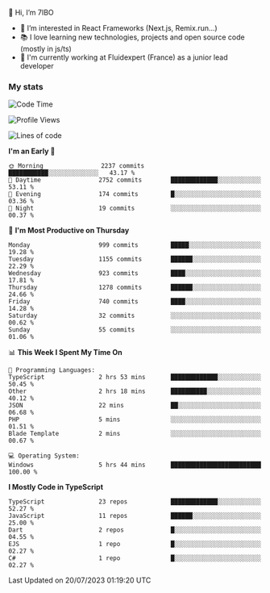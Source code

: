 👋 Hi, I’m 7IBO

- 👀 I’m interested in React Frameworks (Next.js, Remix.run...)
- 📚 I love learning new technologies, projects and open source code (mostly in js/ts)
- 💼 I'm currently working at Fluidexpert (France) as a junior lead developer

### My stats
<!--START_SECTION:waka-->
![Code Time](http://img.shields.io/badge/Code%20Time-88%20hrs%2028%20mins-blue)

![Profile Views](http://img.shields.io/badge/Profile%20Views-2-blue)

![Lines of code](https://img.shields.io/badge/From%20Hello%20World%20I%27ve%20Written-6.8%20million%20lines%20of%20code-blue)

**I'm an Early 🐤** 

```text
🌞 Morning                2237 commits        ███████████░░░░░░░░░░░░░░   43.17 % 
🌆 Daytime                2752 commits        █████████████░░░░░░░░░░░░   53.11 % 
🌃 Evening                174 commits         █░░░░░░░░░░░░░░░░░░░░░░░░   03.36 % 
🌙 Night                  19 commits          ░░░░░░░░░░░░░░░░░░░░░░░░░   00.37 % 
```
📅 **I'm Most Productive on Thursday** 

```text
Monday                   999 commits         █████░░░░░░░░░░░░░░░░░░░░   19.28 % 
Tuesday                  1155 commits        ██████░░░░░░░░░░░░░░░░░░░   22.29 % 
Wednesday                923 commits         ████░░░░░░░░░░░░░░░░░░░░░   17.81 % 
Thursday                 1278 commits        ██████░░░░░░░░░░░░░░░░░░░   24.66 % 
Friday                   740 commits         ████░░░░░░░░░░░░░░░░░░░░░   14.28 % 
Saturday                 32 commits          ░░░░░░░░░░░░░░░░░░░░░░░░░   00.62 % 
Sunday                   55 commits          ░░░░░░░░░░░░░░░░░░░░░░░░░   01.06 % 
```


📊 **This Week I Spent My Time On** 

```text
💬 Programming Languages: 
TypeScript               2 hrs 53 mins       █████████████░░░░░░░░░░░░   50.45 % 
Other                    2 hrs 18 mins       ██████████░░░░░░░░░░░░░░░   40.12 % 
JSON                     22 mins             ██░░░░░░░░░░░░░░░░░░░░░░░   06.68 % 
PHP                      5 mins              ░░░░░░░░░░░░░░░░░░░░░░░░░   01.51 % 
Blade Template           2 mins              ░░░░░░░░░░░░░░░░░░░░░░░░░   00.67 % 

💻 Operating System: 
Windows                  5 hrs 44 mins       █████████████████████████   100.00 % 
```

**I Mostly Code in TypeScript** 

```text
TypeScript               23 repos            █████████████░░░░░░░░░░░░   52.27 % 
JavaScript               11 repos            ██████░░░░░░░░░░░░░░░░░░░   25.00 % 
Dart                     2 repos             █░░░░░░░░░░░░░░░░░░░░░░░░   04.55 % 
EJS                      1 repo              █░░░░░░░░░░░░░░░░░░░░░░░░   02.27 % 
C#                       1 repo              █░░░░░░░░░░░░░░░░░░░░░░░░   02.27 % 
```




 Last Updated on 20/07/2023 01:19:20 UTC
<!--END_SECTION:waka-->
